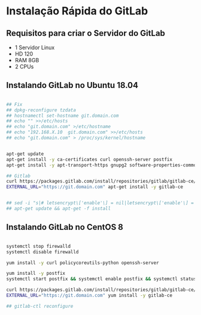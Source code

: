 # Instalação Rápida do GitLab

## Requisitos para criar o Servidor do GitLab

- 1 Servidor Linux
- HD 120
- RAM 8GB
- 2 CPUs


## Instalando GitLab no Ubuntu 18.04

```bash

## Fix
## dpkg-reconfigure tzdata
## hostnamectl set-hostname git.domain.com
## echo "" >>/etc/hosts
## echo "git.domain.com" >/etc/hostname
## echo "192.168.X.10  git.domain.com" >>/etc/hosts
## echo "git.domain.com" > /proc/sys/kernel/hostname


apt-get update
apt-get install -y ca-certificates curl openssh-server postfix
apt-get install -y apt-transport-https gnupg2 software-properties-common

## Gitlab
curl https://packages.gitlab.com/install/repositories/gitlab/gitlab-ce/script.deb.sh | bash
EXTERNAL_URL="https://git.domain.com" apt-get install -y gitlab-ce


## sed -i "s|# letsencrypt\['enable'\] = nil|letsencrypt\['enable'\] = false|" /etc/gitlab/gitlab.rb
## apt-get update && apt-get -f install
```

## Instalando GitLab no CentOS 8

```bash

systemctl stop firewalld
systemctl disable firewalld

yum install -y curl policycoreutils-python openssh-server

yum install -y postfix
systemctl start postfix && systemctl enable postfix && systemctl status postfix

curl https://packages.gitlab.com/install/repositories/gitlab/gitlab-ce/script.rpm.sh | sudo bash
EXTERNAL_URL="https://git.domain.com" yum install -y gitlab-ce

## gitlab-ctl reconfigure
```